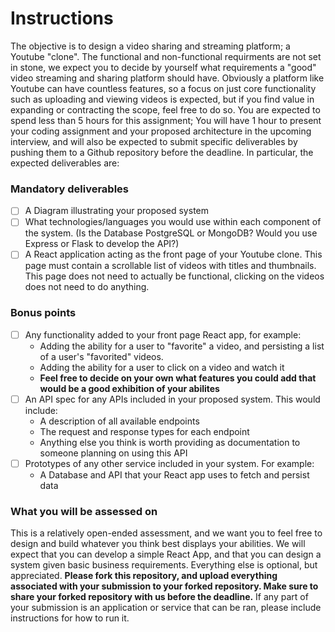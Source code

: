 # Instructions
The objective is to design a video sharing and streaming platform; a Youtube "clone". The functional and non-functional requirments are not set in stone, we expect you to decide by yourself what requirements a "good" video streaming and sharing platform should have. Obviously a platform like Youtube can have countless features, so a focus on just core functionality such as uploading and viewing videos is expected, but if you find value in expanding or contracting the scope, feel free to do so. You are expected to spend less than 5 hours for this assignment; You will have 1 hour to present your coding assignment and your proposed architecture in the upcoming interview, and will also be expected to submit specific deliverables by pushing them to a Github repository before the deadline. In particular, the expected deliverables are:

### Mandatory deliverables
- [ ] A Diagram illustrating your proposed system
- [ ] What technologies/languages you would use within each component of the system. (Is the Database PostgreSQL or MongoDB? Would you use Express or Flask to develop the API?)
- [ ] A React application acting as the front page of your Youtube clone. This page must contain a scrollable list of videos with titles and thumbnails. This page does not need to actually be functional, clicking on the videos does not need to do anything.

### Bonus points
- [ ] Any functionality added to your front page React app, for example:
  * Adding the ability for a user to "favorite" a video, and persisting a list of a user's "favorited" videos.
  * Adding the ability for a user to click on a video and watch it
  * **Feel free to decide on your own what features you could add that would be a good exhibition of your abilites**
- [ ] An API spec for any APIs included in your proposed system. This would include:
  * A description of all available endpoints
  * The request and response types for each endpoint
  * Anything else you think is worth providing as documentation to someone planning on using this API
- [ ] Prototypes of any other service included in your system. For example:
  * A Database and API that your React app uses to fetch and persist data
 
### What you will be assessed on
This is a relatively open-ended assessment, and we want you to feel free to design and build whatever you think best displays your abilities. We will expect that you can develop a simple React App, and that you can design a system given basic business requirements. Everything else is optional, but appreciated. **Please fork this repository, and upload everything associated with your submission to your forked repository. Make sure to share your forked repository with us before the deadline.** If any part of your submission is an application or service that can be ran, please include instructions for how to run it. 

